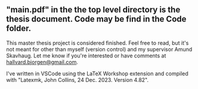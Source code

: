 ## "main.pdf" in the the top level directory is the thesis document. Code may be find in the Code folder.

This master thesis project is considered finished. Feel free to read, but it's not meant for other than myself (version control) and my supervisor Amund Skavhaug. Let me know if you're interested or have comments at hallvard.bjorgen@gmail.com.

I've written in VSCode using the LaTeX Workshop extension and compiled with "Latexmk, John Collins, 24 Dec. 2023. Version 4.82".
